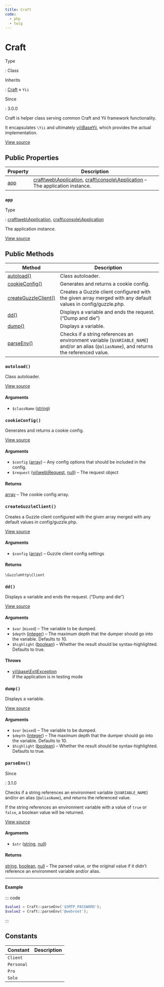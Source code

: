```yaml
---
title: Craft
code:
  - php
  - twig
---
```


# Craft

Type

:   Class

Inherits

:   [Craft](craft.md) &raquo;
`Yii`

Since

:   3.0.0



Craft is helper class serving common Craft and Yii framework functionality.

It encapsulates `\Yii` and ultimately [yii\BaseYii](https://www.yiiframework.com/doc/api/2.0/yii-baseyii), which provides the actual implementation.



[View source](https://github.com/craftcms/cms/blob/master/src/Craft.php)


## Public Properties

| Property            | Description
| ------------------- | ----------------------------------------------------------------------------------------------------------------------------------------
| [app](craft.md#app) | [craft\web\Application](craft-web-application.md), [craft\console\Application](craft-console-application.md) – The application instance.

### `app`



Type

:   [craft\web\Application](craft-web-application.md), [craft\console\Application](craft-console-application.md)



The application instance.



[View source](https://github.com/craftcms/cms/blob/master/src/Craft.php#L46)







## Public Methods

| Method                                                     | Description
| ---------------------------------------------------------- | ------------------------------------------------------------------------------------------------------------------------------------------
| [autoload()](craft.md#method-autoload)                     | Class autoloader.
| [cookieConfig()](craft.md#method-cookieconfig)             | Generates and returns a cookie config.
| [createGuzzleClient()](craft.md#method-createguzzleclient) | Creates a Guzzle client configured with the given array merged with any default values in config/guzzle.php.
| [dd()](craft.md#method-dd)                                 | Displays a variable and ends the request. (“Dump and die”)
| [dump()](craft.md#method-dump)                             | Displays a variable.
| [parseEnv()](craft.md#method-parseenv)                     | Checks if a string references an environment variable (`$VARIABLE_NAME`) and/or an alias (`@aliasName`), and returns the referenced value.

### `autoload()`





Class autoloader.




[View source](https://github.com/craftcms/cms/blob/master/src/Craft.php#L170-L175)


#### Arguments

- `$className` ([string](http://php.net/language.types.string))




### `cookieConfig()`





Generates and returns a cookie config.




[View source](https://github.com/craftcms/cms/blob/master/src/Craft.php#L141-L163)


#### Arguments

- `$config` ([array](http://php.net/language.types.array)) – Any config options that should be included in the config.
- `$request` ([yii\web\Request](https://www.yiiframework.com/doc/api/2.0/yii-web-request), [null](http://php.net/language.types.null)) – The request object

#### Returns

[array](http://php.net/language.types.array) – The cookie config array.



### `createGuzzleClient()`





Creates a Guzzle client configured with the given array merged with any default values in config/guzzle.php.




[View source](https://github.com/craftcms/cms/blob/master/src/Craft.php#L326-L345)


#### Arguments

- `$config` ([array](http://php.net/language.types.array)) – Guzzle client config settings

#### Returns

`\GuzzleHttp\Client`



### `dd()`





Displays a variable and ends the request. (“Dump and die”)




[View source](https://github.com/craftcms/cms/blob/master/src/Craft.php#L119-L132)


#### Arguments

- `$var` (`mixed`) – The variable to be dumped.
- `$depth` ([integer](http://php.net/language.types.integer)) – The maximum depth that the dumper should go into the variable. Defaults to 10.
- `$highlight` ([boolean](http://php.net/language.types.boolean)) – Whether the result should be syntax-highlighted. Defaults to true.


#### Throws

- [yii\base\ExitException](https://www.yiiframework.com/doc/api/2.0/yii-base-exitexception)\
  if the application is in testing mode


### `dump()`





Displays a variable.




[View source](https://github.com/craftcms/cms/blob/master/src/Craft.php#L106-L109)


#### Arguments

- `$var` (`mixed`) – The variable to be dumped.
- `$depth` ([integer](http://php.net/language.types.integer)) – The maximum depth that the dumper should go into the variable. Defaults to 10.
- `$highlight` ([boolean](http://php.net/language.types.boolean)) – Whether the result should be syntax-highlighted. Defaults to true.




### `parseEnv()`



Since

:   3.1.0



Checks if a string references an environment variable (`$VARIABLE_NAME`)
and/or an alias (`@aliasName`), and returns the referenced value.

If the string references an environment variable with a value of `true`
or `false`, a boolean value will be returned.




[View source](https://github.com/craftcms/cms/blob/master/src/Craft.php#L77-L97)


#### Arguments

- `$str` ([string](http://php.net/language.types.string), [null](http://php.net/language.types.null))

#### Returns

[string](http://php.net/language.types.string), [boolean](http://php.net/language.types.boolean), [null](http://php.net/language.types.null) – The parsed value, or the original value if it didn’t
reference an environment variable and/or alias.


---

#### Example

::: code
```php
$value1 = Craft::parseEnv('$SMTP_PASSWORD');
$value2 = Craft::parseEnv('@webroot');
```
:::






## Constants

| Constant   | Description
| ---------- | -----------
| `Client`   |
| `Personal` |
| `Pro`      |
| `Solo`     |



